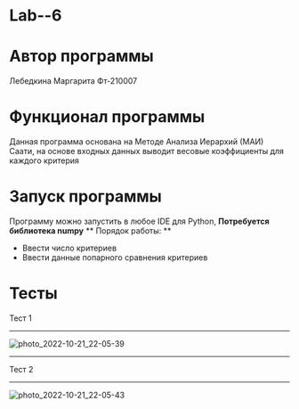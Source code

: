 # Lab--6
# Автор программы
Лебедкина Маргарита Фт-210007
# Функционал программы
Данная программа основана на Методе Анализа Иерархий (МАИ) Саати, на основе входных данных выводит весовые коэффициенты для каждого критерия
# Запуск программы
Программу можно запустить в любое IDE для Python, **Потребуется библиотека numpy**
** Порядок работы: **
- Ввести число критериев
- Ввести данные попарного сравнения критериев
# Тесты
Тест 1
___
![photo_2022-10-21_22-05-39](https://user-images.githubusercontent.com/113675455/197250689-2557611c-a9b7-4638-bcee-f3b8f097b791.jpg)
___
Тест 2
___
![photo_2022-10-21_22-05-43](https://user-images.githubusercontent.com/113675455/197250732-09607a91-c333-42a9-920a-46296f93eed8.jpg)

